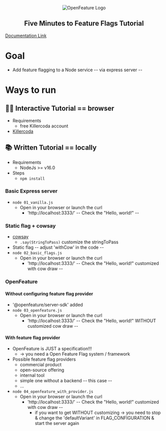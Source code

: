 <!-- markdownlint-disable MD033 -->
<p align="center">
  <picture>
    <source media="(prefers-color-scheme: dark)" srcset="https://raw.githubusercontent.com/open-feature/community/0e23508c163a6a1ac8c0ced3e4bd78faafe627c7/assets/logo/horizontal/white/openfeature-horizontal-white.svg">
    <source media="(prefers-color-scheme: light)" srcset="https://raw.githubusercontent.com/open-feature/community/0e23508c163a6a1ac8c0ced3e4bd78faafe627c7/assets/logo/horizontal/black/openfeature-horizontal-black.svg">
    <img align="center" alt="OpenFeature Logo">
  </picture>
</p>

<h2 align="center">Five Minutes to Feature Flags Tutorial</h2>

[Documentation Link](https://openfeature.dev/docs/tutorials/five-minutes-to-feature-flags)

# Goal
* Add feature flagging to a Node service -- via express server --

# Ways to run
## 👩‍💻 Interactive Tutorial == browser
* Requirements
  * free Killercoda account
* [Killercoda](https://killercoda.com/open-feature/scenario/five-minutes-to-feature-flags)

## 📚 Written Tutorial == locally
* Requirements
  * NodeJs >= v16.0
* Steps
  * `npm install`
### Basic Express server
* `node 01_vanilla.js`
  * Open in your browser or launch the curl
    * 'http://localhost:3333/' -- Check the "Hello, world!" -- 
### Static flag + cowsay
* [cowsay](https://www.npmjs.com/package/cowsay)
  * `.say(StringToPass)` customize the stringToPass 
* Static flag -- adjust 'withCow' in the code -- 
* `node 02_basic_flags.js`
  * Open in your browser or launch the curl
    * 'http://localhost:3333/' -- Check the "Hello, world!" customized with cow draw --
### OpenFeature
#### Without configuring feature flag provider 
* '@openfeature/server-sdk' added
* `node 03_openfeature.js` 
  * Open in your browser or launch the curl
    * 'http://localhost:3333/' -- Check the "Hello, world!" WITHOUT customized cow draw --
#### With feature flag provider
* OpenFeature is JUST a specification!!!
  * -> you need a Open Feature Flag system / framework
* Possible feature flag providers
  * commercial product
  * open-source offering
  * internal tool
  * simple one without a backend -- this case --
  * ...
* `node 04_openfeature_with_provider.js`
  * Open in your browser or launch the curl
    * 'http://localhost:3333/' -- Check the "Hello, world!" customized with cow draw --
      * if you want to get WITHOUT customizing -> you need to stop & change the 'defaultVariant' in FLAG_CONFIGURATION & start the server again
